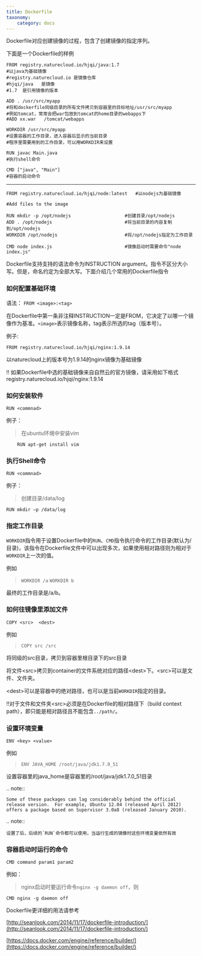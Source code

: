 ```yaml
---
title: Dockerfile 
taxonomy:
    category: docs
---
```


Dockerfile对应创建镜像的过程，包含了创建镜像的指定序列。

下面是一个Dockerfile的样例

	FROM registry.naturecloud.io/hjqi/java:1.7         
	#以java为基础镜像  
	#registry.naturecloud.io 是镜像仓库
	#hjqi/java   是镜像
	#1.7  是引用镜像的版本
	
	ADD . /usr/src/myapp
	#将和dockerfile同级目录的所有文件拷贝到容器里的目标地址/usr/src/myapp
	#例如tomcat，常常会把war包放到tomcat的home目录的webapps下
	#ADD xx.war   /tomcat/webapps

	WORKDIR /usr/src/myapp
	#设置容器的工作目录，进入容器后显示的当前目录
	#程序里需要用到的工作目录，可以用WORKDIR来设置

	RUN javac Main.java
	#执行shell命令

	CMD ["java", "Main"]
	#容器的启动命令

---

    FROM registry.naturecloud.io/hjqi/node:latest   #以nodejs为基础镜像
    
    #Add files to the image
    
    RUN mkdir -p /opt/nodejs                    #创建目录/opt/nodejs
    ADD . /opt/nodejs                           #将当前目录的内容复制到/opt/nodejs
    WORKDIR /opt/nodejs                         #将/opt/nodejs指定为工作目录
    
    CMD node index.js                           #镜像启动时需要命令"node index.js"

Dockerfile支持支持的语法命令为INSTRUCTION argument。指令不区分大小写。但是，命名约定为全部大写。下面介绍几个常用的Dockerfile指令

### 如何配置基础环境 ###

语法： `FROM <image>:<tag>`

在Dockerfile中第一条非注释INSTRUCTION一定是FROM，它决定了以哪一个镜像作为基准。`<image>`表示镜像名称，tag表示所选的tag（版本号）。

例子:

	FROM registry.naturecloud.io/hjqi/nginx:1.9.14 
  
以naturecloud上的版本号为1.9.14的nginx镜像为基础镜像


!! 如果Dockerfile中选的基础镜像来自自然云的官方镜像，请采用如下格式registry.naturecloud.io/hjqi/nginx:1.9.14

### 如何安装软件 ###


`RUN <commnad>`

例子：
>在ubuntu环境中安装vim
>
```
    RUN apt-get install vim
```

### 执行Shell命令 ###


`RUN <commnad>`

例子：
>创建目录/data/log
>
```
RUN mkdir –p /data/log
```

### 指定工作目录 ###


`WORKDIR`指令用于设置Dockerfile中的`RUN`、`CMD`指令执行命令的工作目录(默认为/目录)，该指令在Dockerfile文件中可以出现多次，如果使用相对路径则为相对于`WORKDIR`上一次的值。


例如

> `WORKDIR /a`
> `WORKDIR b`

最终的工作目录是/a/b。

### 如何往镜像里添加文件 ###

	COPY <src>  <dest>

例如

> `COPY src /src`

将同级的src目录，拷贝到容器里根目录下的src目录


将文件<src\>拷贝到container的文件系统对应的路径<dest\>下。<src\>可以是文件、文件夹。

<dest\>可以是容器中的绝对路径，也可以是当前`WORKDIR`指定的目录。


!!对于文件和文件夹<src\>必须是在Dockerfile的相对路径下（build context path），即只能是相对路径且不能包含`../path/`。



### 设置环境变量 ###

    ENV <key> <value>

例如

> `ENV JAVA_HOME /root/java/jdk1.7.0_51`

设置容器里的java_home是容器里的/root/java/jdk1.7.0_51目录



.. note::

    Some of these packages can lag considerably behind the official
    release version.  For example, Ubuntu 12.04 (released April 2012)
    offers a package based on Supervisor 3.0a8 (released January 2010).

.. note::

	设置了后，后续的`RUN`命令都可以使用，当运行生成的镜像时这些环境变量依然有效


### 容器启动时运行的命令 ###

    CMD command param1 param2
例如：

> nginx启动时要运行命令`nginx -g daemon off`，则
> 
```
CMD nginx -g daemon off
```

Dockerfile更详细的用法请参考

[http://seanlook.com/2014/11/17/dockerfile-introduction/](http://seanlook.com/2014/11/17/dockerfile-introduction/)

[https://docs.docker.com/engine/reference/builder/](https://docs.docker.com/engine/reference/builder/)